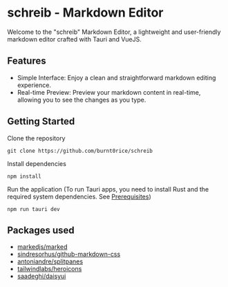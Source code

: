 # schreib - Markdown Editor

Welcome to the "schreib" Markdown Editor, a lightweight and user-friendly markdown editor crafted with Tauri and VueJS.

## Features
- Simple Interface: Enjoy a clean and straightforward markdown editing experience.
- Real-time Preview: Preview your markdown content in real-time, allowing you to see the changes as you type.

## Getting Started
Clone the repository
```
git clone https://github.com/burnt0rice/schreib
```

Install dependencies
```
npm install
```

Run the application (To run Tauri apps, you need to install Rust and the required system dependencies. See [Prerequisites](https://tauri.app/v1/guides/getting-started/prerequisites))
```
npm run tauri dev
```

## Packages used
- [markedjs/marked](https://github.com/markedjs/marked)
- [sindresorhus/github-markdown-css](https://github.com/sindresorhus/github-markdown-css)
- [antoniandre/splitpanes](https://github.com/antoniandre/splitpanes)
- [tailwindlabs/heroicons](https://github.com/tailwindlabs/heroicons)
- [saadeghi/daisyui](https://github.com/saadeghi/daisyui)